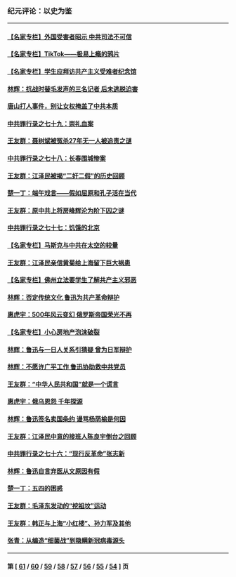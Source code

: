 ### 纪元评论：以史为鉴
---
#### [【名家专栏】外国受害者昭示 中共司法不可信](../../pages/nsc1028/n13767326.md) 
#### [【名家专栏】TikTok——极易上瘾的鸦片](../../pages/nsc1028/n13766769.md) 
#### [【名家专栏】学生应拜访共产主义受难者纪念馆](../../pages/nsc1028/n13762812.md) 
#### [林辉：抗战时替毛发声的三名记者 后未逃脱迫害](../../pages/nsc1028/n13761727.md) 
#### [唐山打人事件，别让女权掩盖了中共本质](../../pages/nsc1028/n13757588.md) 
#### [中共罪行录之七十九：崇礼血案](../../pages/nsc1028/n13757521.md) 
#### [王友群：聂树斌被冤杀27年无一人被追责之谜](../../pages/nsc1028/n13757410.md) 
#### [中共罪行录之七十八：长春围城惨案](../../pages/nsc1028/n13753340.md) 
#### [王友群：江泽民被揭“二奸二假”的历史回顾](../../pages/nsc1028/n13752541.md) 
#### [楚一丁：端午戏言——假如屈原和孔子活在当代](../../pages/nsc1028/n13751814.md) 
#### [王友群：原中共上将房峰辉沦为阶下囚之谜](../../pages/nsc1028/n13746271.md) 
#### [中共罪行录之七十七：饥饿的北京](../../pages/nsc1028/n13742533.md) 
#### [【名家专栏】马斯克与中共在太空的较量](../../pages/nsc1028/n13741595.md) 
#### [王友群：江泽民亲信黄菊给上海留下巨大祸患](../../pages/nsc1028/n13738097.md) 
#### [【名家专栏】佛州立法要学生了解共产主义邪恶](../../pages/nsc1028/n13739214.md) 
#### [林辉：否定传统文化 鲁迅为共产革命辩护](../../pages/nsc1028/n13738481.md) 
#### [惠虎宇：500年风云变幻 俄罗斯帝国荣光不再](../../pages/nsc1028/n13738652.md) 
#### [【名家专栏】小心房地产泡沫破裂](../../pages/nsc1028/n13736895.md) 
#### [林辉：鲁迅与一日人关系引猜疑 曾为日军辩护](../../pages/nsc1028/n13736182.md) 
#### [林辉：不愿许广平工作 鲁迅协助救中共党员](../../pages/nsc1028/n13732075.md) 
#### [王友群：“中华人民共和国”就是一个谎言](../../pages/nsc1028/n13729052.md) 
#### [惠虎宇：俄乌恩怨 千年探源](../../pages/nsc1028/n13727306.md) 
#### [林辉：鲁迅签名卖国条约 谩骂杨荫榆是何因](../../pages/nsc1028/n13728824.md) 
#### [王友群：江泽民中意的接班人陈良宇倒台之回顾](../../pages/nsc1028/n13727137.md) 
#### [中共罪行录之七十六：“现行反革命”张志新](../../pages/nsc1028/n13726926.md) 
#### [林辉：鲁迅自言弃医从文原因有假](../../pages/nsc1028/n13727240.md) 
#### [楚一丁：五四的困惑](../../pages/nsc1028/n13725250.md) 
#### [王友群：毛泽东发动的“挖祖坟”运动](../../pages/nsc1028/n13723639.md) 
#### [王友群：韩正与上海“小红楼”、孙力军及其他](../../pages/nsc1028/n13719454.md) 
#### [张青：从编造“细菌战”到隐瞒新冠病毒源头](../../pages/nsc1028/n13713424.md) 

---
#### 第 [ [61](./61.md) / [60](./60.md) / [59](./59.md) / [58](./58.md) / [57](./57.md) / [56](./56.md) / [55](./55.md) / [54](./54.md) ] 页

